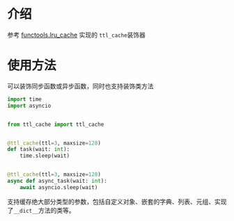 # 介绍
参考 [functools.lru_cache](https://github.com/python/cpython/blob/3.10/Lib/functools.py) 实现的 `ttl_cache`装饰器

# 使用方法
可以装饰同步函数或异步函数，同时也支持装饰类方法

```python
import time
import asyncio


from ttl_cache import ttl_cache


@ttl_cache(ttl=3, maxsize=128)
def task(wait: int):
    time.sleep(wait)


@ttl_cache(ttl=3, maxsize=128)
async def async_task(wait: int):
    await asyncio.sleep(wait)

```

支持缓存绝大部分类型的参数，包括自定义对象、嵌套的字典、列表、元组、实现了`__dict__`方法的类等。